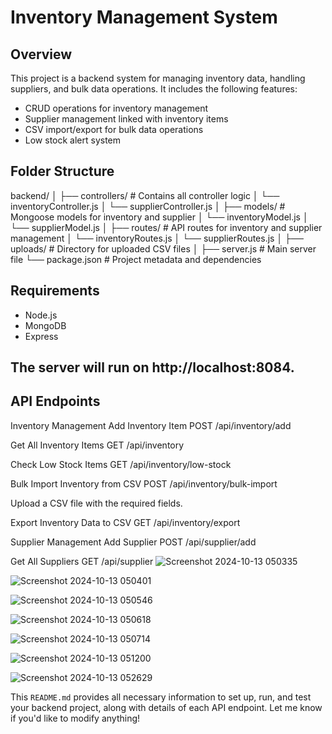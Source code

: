 # Inventory Management System

## Overview

This project is a backend system for managing inventory data, handling suppliers, and bulk data operations. It includes the following features:

- CRUD operations for inventory management
- Supplier management linked with inventory items
- CSV import/export for bulk data operations
- Low stock alert system

## Folder Structure
backend/ │ ├── controllers/ # Contains all controller logic │ └── inventoryController.js │ └── supplierController.js │ ├── models/ # Mongoose models for inventory and supplier │ └── inventoryModel.js │ └── supplierModel.js │ ├── routes/ # API routes for inventory and supplier management │ └── inventoryRoutes.js │ └── supplierRoutes.js │ ├── uploads/ # Directory for uploaded CSV files │ ├── server.js # Main server file └── package.json # Project metadata and dependencies

## Requirements
- Node.js
- MongoDB
- Express
## The server will run on http://localhost:8084.

## API Endpoints
Inventory Management
Add Inventory Item
POST /api/inventory/add
 
Get All Inventory Items
GET /api/inventory

Check Low Stock Items
GET /api/inventory/low-stock

Bulk Import Inventory from CSV
POST /api/inventory/bulk-import

Upload a CSV file with the required fields.

Export Inventory Data to CSV
GET /api/inventory/export

Supplier Management
Add Supplier
POST /api/supplier/add

Get All Suppliers
GET /api/supplier
![Screenshot 2024-10-13 050335](https://github.com/user-attachments/assets/36abe478-0d5d-4fbf-a4ae-ca08a85770b9)

![Screenshot 2024-10-13 050401](https://github.com/user-attachments/assets/71fdf095-0542-4e58-9036-44823aaebdc2)


   
![Screenshot 2024-10-13 050546](https://github.com/user-attachments/assets/f4225867-4ebf-4a9c-b36a-8f0906a5322a)


![Screenshot 2024-10-13 050618](https://github.com/user-attachments/assets/fd8ca186-aaba-4abb-b488-2f305105697e)


![Screenshot 2024-10-13 050714](https://github.com/user-attachments/assets/9f697075-8b83-4858-9c92-41a0761a94fd)

![Screenshot 2024-10-13 051200](https://github.com/user-attachments/assets/7bd3fe85-2b75-46a2-8cdd-1100b3659fea)

![Screenshot 2024-10-13 052629](https://github.com/user-attachments/assets/85dee23d-ec34-484d-aac3-3b87c49dda59)



This `README.md` provides all necessary information to set up, run, and test your backend project, along with details of each API endpoint. Let me know if you'd like to modify anything!

